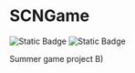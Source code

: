 # SCNGame

![Static Badge](https://img.shields.io/badge/Stage-predev-purple?style=flat) ![Static Badge](https://img.shields.io/badge/Phase-prealpha-blue?style=flat)


Summer game project B)
